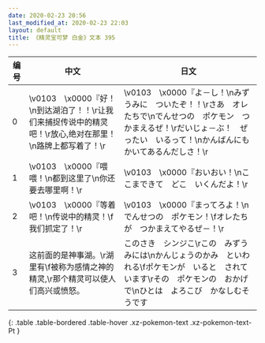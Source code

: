 ```yaml
---
date: 2020-02-23 20:56
last_modified_at: 2020-02-23 22:03
layout: default
title: 《精灵宝可梦 白金》文本 395
---
```

| 编号 | 中文 | 日文 |
| ---- | ---- | ---- |
| 0 | \v0103　\x0000『好！\n到达湖泊了！！\r让我们来捕捉传说中的精灵吧！\r放心,绝对在那里！\n路牌上都写着了！\r | \v0103　\x0000『よ－し！\nみずうみに　ついたぞ！！\rさあ　オレたちで\nでんせつの　ポケモン　つかまえるぜ！\rだいじょ－ぶ！　ぜったい　いるって！\nかんばんにも　かいてあるんだしさ！\r |
| 1 | \v0103　\x0000『喂喂！\n都到这里了\n你还要去哪里啊！\r | \v0103　\x0000『おいおい！\nここまできて　どこ　いくんだよ！\r |
| 2 | \v0103　\x0000『等着吧！\n传说中的精灵！\f我们抓定了！\r | \v0103　\x0000『まってろよ！\nでんせつの　ポケモン！\fオレたちが　つかまえてやるぜ－！\r |
| 3 | 这前面的是神事湖。\r湖里有\f被称为感情之神的精灵,\r那个精灵可以使人们高兴或愤怒。 | このさき　シンジこ\rこの　みずうみには\nかんじょうのかみ　といわれる\fポケモンが　いると　されています\rその　ポケモンの　おかげで\nひとは　よろこび　かなしむそうです |
{: .table .table-bordered .table-hover .xz-pokemon-text .xz-pokemon-text-Pt }